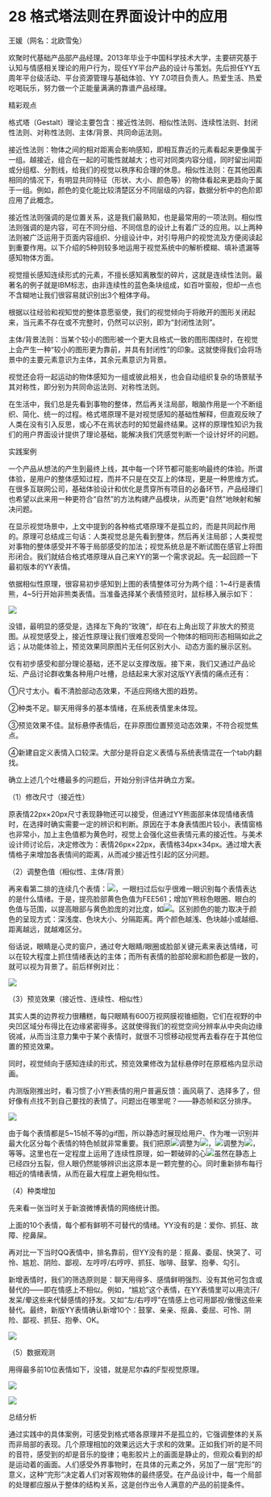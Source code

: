 # 28 格式塔法则在界面设计中的应用

王媛（网名：北欧雪兔）

欢聚时代基础产品部产品经理。2013年毕业于中国科学技术大学，主要研究基于认知与情感相关理论的用户行为，现任YY平台产品的设计与策划。先后担任YY五周年平台级活动、平台资源管理与基础体验、YY 7.0项目负责人。热爱生活、热爱吃喝玩乐，努力做一个正能量满满的靠谱产品经理。

精彩观点

格式塔（Gestalt）理论主要包含：接近性法则、相似性法则、连续性法则、封闭性法则、对称性法则、主体/背景、共同命运法则。

接近性法则：物体之间的相对距离会影响感知，即相互靠近的元素看起来更像属于一组。越接近，组合在一起的可能性就越大；也可对同类内容分组，同时留出间距或分组框、分割线，给我们的视觉以秩序和合理的休息。相似性法则：在其他因素相同的情况下，有明显共同特征（形状、大小、颜色等）的物体看起来更趋向于属于一组。例如，颜色的变化能比较清楚区分不同层级的内容，数据分析中的色阶即应用了此概念。

接近性法则强调的是位置关系，这是我们最熟知，也是最常用的一项法则。相似性法则强调的是内容，可在不同分组、不同信息的设计上有着广泛的应用。以上两种法则被广泛运用于页面内容组织、分组设计中，对引导用户的视觉流及方便阅读起到重要作用。以下介绍的5种则较多地运用于视觉系统中的解析模糊、填补遗漏等感知物体方面。

视觉擅长感知连续形式的元素，不擅长感知离散型的碎片，这就是连续性法则。最著名的例子就是IBM标志，由非连续性的蓝色条块组成，如百叶窗般，但却一点也不含糊地让我们很容易就识别出3个粗体字母。

根据以往经验和视知觉的整体意愿驱使，我们的视觉倾向于将敞开的图形关闭起来，当元素不存在或不完整时，仍然可以识别，即为“封闭性法则”。

主体/背景法则：当某个较小的图形被一个更大且格式一致的图形围绕时，在视觉上会产生一种“较小的图形更为靠前，并具有封闭性”的印象。这就使得我们会将场景中的主要元素意识为主体，其余元素意识为背景。

视觉还会将一起运动的物体感知为一组或彼此相关，也会自动组织复杂的场景赋予其对称性，即分别为共同命运法则、对称性法则。

在生活中，我们总是先看到事物的整体，然后再关注局部，眼脑作用是一个不断组织、简化、统一的过程。格式塔原理不是对视觉感知的基础性解释，但直观反映了人类在没有引入反思，或心不在焉状态时的知觉最终结果。这样的原理性知识为我们的用户界面设计提供了理论基础，能解决我们凭感觉判断一个设计好坏的问题。

实践案例

一个产品从想法的产生到最终上线，其中每一个环节都可能影响最终的体验。所谓体验，是用户的整体感知过程，而并不只是在交互上的体现，更是一种思维方式。在很多互联网公司，基础体验设计和优化是贯穿所有项目的必备环节，产品经理们也希望以此来用一种更符合“自然”的方法构建产品模块，从而更“自然”地映射和解决问题。

在显示视觉场景中，上文中提到的各种格式塔原理不是孤立的，而是共同起作用的。原理可总结成三句话：人类视觉总是先看到整体，然后再关注局部；人类视觉对事物的整体感受并不等于局部感受的加法；视觉系统总是不断试图在感官上将图形闭合。我们就结合格式塔原理从自己来YY的第一个需求说起。先一起回顾一下最初版本的YY表情。

依据相似性原理，很容易初步感知到上图的表情整体可分为两个组：1~4行是表情熊，4~5行开始非熊类表情。当准备选择某个表情预览时，鼠标移入展示如下：

![](images/image01794.jpeg)

没错，最明显的感受是，选择左下角的“玫瑰”，却在右上角出现了非放大的预览图。从视觉感受上，接近性原理让我们很难忍受同一个物体的相同形态相隔如此之远；从功能体验上，预览效果同原图片无任何区别大小、动态方面的展示区别。

仅有初步感受和部分理论基础，还不足以支撑改版。接下来，我们又通过产品论坛、产品讨论群收集各种用户吐槽，总结起来大家对这版YY表情的痛点还有：

①尺寸太小。看不清脸部动态效果，不适应网络大图的趋势。

②种类不足。聊天用得多的基本情绪，在系统表情里未体现。

③预览效果不佳。鼠标悬停表情后，在非原图位置预览动态效果，不符合视觉焦点。

④新建自定义表情入口较深。大部分是将自定义表情与系统表情混在一个tab内翻找。

确立上述几个吐槽最多的问题后，开始分别评估并确立方案。

（1）修改尺寸（接近性）

原表情22px×20px尺寸表现静物还可以接受，但通过YY熊面部来体现情绪表情时，在选择时确实需要一定的辨识和判断。原因在于本身表情图片较小，表情窗格也非常小，加上主色值都为黄色时，视觉上会强化这些表情元素的接近性。与美术设计师讨论后，决定修改为：表情26px×22px，表情格34px×34px。通过增大表情格子来增加各表情间的距离，从而减少接近性引起的区分问题。

（2）调整色值（相似性、主体/背景）

再来看第二排的连续几个表情：![](images/image01795.jpeg)，一眼扫过后似乎很难一眼识别每个表情表达的是什么情绪。于是，提亮脸部黄色色值为FEE561；增加Y熊棕色眼圈、眼白的色值与范围，以提高眼部与黄色脸庞的对比度，如![](images/image01796.jpeg)。区别颜色的能力取决于颜色的呈现方式：深浅度、色块大小、分隔距离。两个颜色越浅、色块越小或越细、距离越远，就越难区分。

俗话说，眼睛是心灵的窗户，通过夸大眼睛/眼圈或脸部关键元素来表达情绪，可以在较大程度上抓住情绪表达的主体；而所有表情的脸部轮廓和颜色都是一致的，就可以视为背景了。前后样例对比：

![](images/image01797.jpeg)

（3）预览效果（接近性、连续性、相似性）

其实人类的边界视力很糟糕，每只眼睛有600万视网膜视锥细胞，它们在视野的中央凹区域分布得比在边缘紧密得多。这就使得我们的视觉空间分辨率从中央向边缘锐减，从而当注意力集中于某个表情时，就很不习惯移动视觉再去看存在于其他位置的预览效果。

同时，视觉倾向于感知连续的形式，预览效果修改为鼠标悬停时在原框格内显示动画。

内测版刚推出时，看习惯了小Y熊表情的用户普遍反馈：画风萌了、选择多了，但好像有点找不到自己要找的表情了。问题出在哪里呢？——静态帧和区分排序。

![](images/image01798.jpeg)

由于每个表情都是5~15帧不等的gif图，所以静态时展现给用户、作为唯一识别并最大化区分每个表情的特色帧就非常重要。我们把原![](images/image01799.jpeg)调整为![](images/image01800.jpeg)，![](images/image01801.jpeg)调整为![](images/image01802.jpeg)，等等。这里也在一定程度上运用了连续性原理，如一颗破碎的心![](images/image01802.jpeg)虽然在静态上已经四分五裂，但人眼仍然能够辨识出这原本是一颗完整的心。同时重新排布每行相近的情绪表情，从而在最大程度上避免相似性。

（4）种类增加

先来看一张当时关于新浪微博表情的网络统计图。

上面的10个表情，每个都有鲜明不可替代的情绪。YY没有的是：爱你、抓狂、故障、挖鼻屎。

再对比一下当时QQ表情中，排名靠前，但YY没有的是：抠鼻、委屈、快哭了、可怜、尴尬、阴险、鄙视、左哼哼/右哼哼、抓狂、咖啡、鼓掌、抱拳、勾引。

新增表情时，我们的筛选原则是：聊天用得多、感情鲜明强烈、没有其他可包含或替代的——即在情感上不相似。例如，“尴尬”这个表情，在YY表情里可以用流汗/发呆/晕这些来代替感情的抒发。又如“左/右哼哼”在情感上也可用鄙视/傲慢这些来替代。最终，新版YY表情确认新增10个：鼓掌、亲亲、抠鼻、委屈、可怜、阴险、鄙视、抓狂、抱拳、OK。

![](images/image01803.jpeg)

（5）数据观测

用得最多前10位表情如下，没错，就是尼尔森的F型视觉原理。

![](images/image01804.jpeg)

![](images/image01805.jpeg)

总结分析

通过实践中的具体案例，可感受到格式塔各原理并不是孤立的，它强调整体的关系而非局部的表现。几个原理相加的效果远远大于求和的效果。正如我们听的是不同的音符，感受到的却是音乐的旋律；电影胶片上的画面是静止的，但观众看到的却是运动着的画面。人们感受外界事物时，在具体的元素之外，另加了一层“完形”的意义，这种“完形”决定着人们对客观物体的最终感受。在产品设计中，每一个局部的处理都应服从于整体的结构关系，这是创作出令人满意的产品的前提条件。
